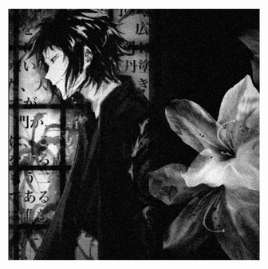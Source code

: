 ![image](https://github.com/kittipawz/kittipawz/blob/5a47d97b1b61a2371868557e5ba74544525a4e82/2e5c6eb8d425ed62eb31a21b2b3527c0.jpg) 
